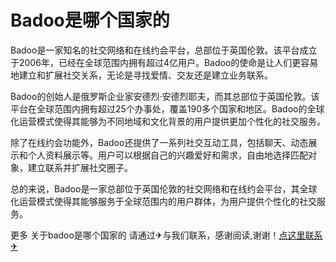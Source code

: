# Badoo是哪个国家的

Badoo是一家知名的社交网络和在线约会平台，总部位于英国伦敦。该平台成立于2006年，已经在全球范围内拥有超过4亿用户。Badoo的使命是让人们更容易地建立和扩展社交关系，无论是寻找爱情、交友还是建立业务联系。

Badoo的创始人是俄罗斯企业家安德烈·安德烈耶夫，而其总部位于英国伦敦。该平台在全球范围内拥有超过25个办事处，覆盖190多个国家和地区。Badoo的全球化运营模式使得其能够为不同地域和文化背景的用户提供更加个性化的社交服务。

除了在线约会功能外，Badoo还提供了一系列社交互动工具，包括聊天、动态展示和个人资料展示等。用户可以根据自己的兴趣爱好和需求，自由地选择匹配对象，建立联系并扩展社交圈子。

总的来说，Badoo是一家总部位于英国伦敦的社交网络和在线约会平台，其全球化运营模式使得其能够服务于全球范围内的用户群体，为用户提供个性化的社交服务。

更多 关于badoo是哪个国家的 请通过✈与我们联系，感谢阅读,谢谢！[点这里联系✈](https://ss.k02.cc)